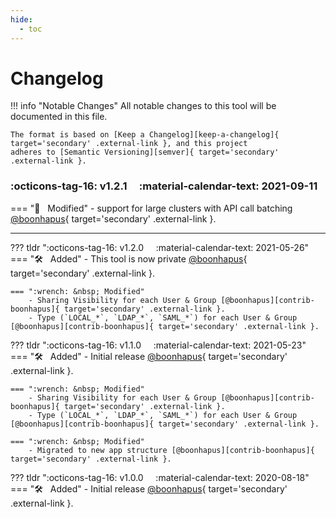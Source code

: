 ```yaml
---
hide:
  - toc
---
```


# Changelog

!!! info "Notable Changes"
    All notable changes to this tool will be documented in this file.

    The format is based on [Keep a Changelog][keep-a-changelog]{ target='secondary' .external-link }, and this project
    adheres to [Semantic Versioning][semver]{ target='secondary' .external-link }.

### :octicons-tag-16: v1.2.1 &nbsp; &nbsp; :material-calendar-text: 2021-09-11
=== ":wrench: &nbsp; Modified"
    - support for large clusters with API call batching [@boonhapus][contrib-boonhapus]{ target='secondary' .external-link }.

---

??? tldr ":octicons-tag-16: v1.2.0 &nbsp; &nbsp; :material-calendar-text: 2021-05-26"
    === ":hammer_and_wrench: &nbsp; Added"
        - This tool is now private [@boonhapus][contrib-boonhapus]{ target='secondary' .external-link }.

    === ":wrench: &nbsp; Modified"
        - Sharing Visibility for each User & Group [@boonhapus][contrib-boonhapus]{ target='secondary' .external-link }.
        - Type (`LOCAL_*`, `LDAP_*`, `SAML_*`) for each User & Group [@boonhapus][contrib-boonhapus]{ target='secondary' .external-link }.

??? tldr ":octicons-tag-16: v1.1.0 &nbsp; &nbsp; :material-calendar-text: 2021-05-23"
    === ":hammer_and_wrench: &nbsp; Added"
        - Initial release [@boonhapus][contrib-boonhapus]{ target='secondary' .external-link }.

    === ":wrench: &nbsp; Modified"
        - Sharing Visibility for each User & Group [@boonhapus][contrib-boonhapus]{ target='secondary' .external-link }.
        - Type (`LOCAL_*`, `LDAP_*`, `SAML_*`) for each User & Group [@boonhapus][contrib-boonhapus]{ target='secondary' .external-link }.

    === ":wrench: &nbsp; Modified"
        - Migrated to new app structure [@boonhapus][contrib-boonhapus]{ target='secondary' .external-link }.

??? tldr ":octicons-tag-16: v1.0.0 &nbsp; &nbsp; :material-calendar-text: 2020-08-18"
    === ":hammer_and_wrench: &nbsp; Added"
        - Initial release [@boonhapus][contrib-boonhapus]{ target='secondary' .external-link }.


[keep-a-changelog]: https://keepachangelog.com/en/1.0.0/
[semver]: https://semver.org/spec/v2.0.0.html
[contrib-boonhapus]: https://github.com/boonhapus
